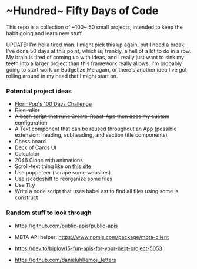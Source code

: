 # ~Hundred~ Fifty Days of Code

This repo is a collection of ~100~ 50 small projects, intended to keep the habit going and learn new stuff.

UPDATE: I'm hella tired man. I might pick this up again, but I need a break. I've done 50 days at this point, which is, frankly, a hell of a lot to do in a row. My brain is tired of coming up with ideas, and I really just want to sink my teeth into a larger project than this framework really allows. I'm probably going to start work on Budgetize Me again, or there's another idea I've got rolling around in my head that I might start on.

### Potential project ideas

- [FlorinPop's 100 Days Challenge](https://codepen.io/FlorinPop17/full/VwYWMOa)
- ~~Dice roller~~
- ~~A bash script that runs Create-React-App then does my custom configuration~~
- A Text component that can be reused throughout an App (possible extension: heading, subheading, and section title components)
- Chess board
- Deck of Cards UI
- Calculator
- 2048 Clone with animations
- Scroll-text thing like on [this site](https://www.fdaviz.com/)
- Use puppeteer (scrape some websites)
- Use jscodeshift to reorganize some files
- Use 11ty
- Write a node script that uses babel ast to find all files using some js construct

### Random stuff to look through

- https://github.com/public-apis/public-apis
- MBTA API helper: https://www.npmjs.com/package/mbta-client

- https://dev.to/biplov/15-fun-apis-for-your-next-project-5053
- https://github.com/danieluhl/emoji_letters
